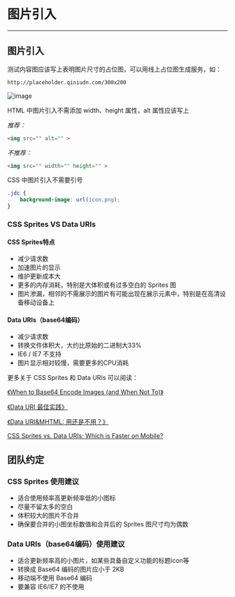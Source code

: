 # 图片引入
---

## 图片引入

测试内容图应该写上表明图片尺寸的占位图，可以用线上占位图生成服务，如：

```html
http://placeholder.qiniudn.com/300x200
```

![image](http://placeholder.qiniudn.com/300x200)



HTML 中图片引入不需添加 width、height 属性，alt 属性应该写上

*推荐：*

```html
<img src="" alt="" >
```

*不推荐：*

```html
<img src="" width="" height="" >
```

CSS 中图片引入不需要引号

```css
.jdc {
    background-image: url(icon.png);
}
```

### CSS Sprites VS Data URIs

#### CSS Sprites特点

* 减少请求数
* 加速图片的显示
* 维护更新成本大
* 更多的内存消耗，特别是大体积或有过多空白的 Sprites 图 
* 图片渗漏，相邻的不需展示的图片有可能出现在展示元素中，特别是在高清设备移动设备上

#### Data URIs（base64编码）

* 减少请求数
* 转换文件体积大，大约比原始的二进制大33%
* IE6 / IE7 不支持
* 图片显示相对较慢，需要更多的CPU消耗



更多关于 CSS Sprites 和 Data URIs 可以阅读：

[《When to Base64 Encode Images (and When Not To)》](http://davidbcalhoun.com/2011/when-to-base64-encode-images-and-when-not-to/)

[《Data URI 最佳实践》](http://madscript.com/html5/datauri-best-practice/)

[《Data URI&MHTML: 用还是不用？》](http://www.99css.com/492/)

[CSS Sprites vs. Data URIs: Which is Faster on Mobile?](http://www.mobify.com/blog/css-sprites-vs-data-uris-which-is-faster-on-mobile/)

## 团队约定

### CSS Sprites 使用建议

* 适合使用频率高更新频率低的小图标
* 尽量不留太多的空白
* 体积较大的图片不合并
* 确保要合并的小图坐标数值和合并后的 Sprites 图尺寸均为偶数


### Data URIs（base64编码）使用建议

* 适合更新频率高的小图片，如某些具备自定义功能的标题icon等
* 转换成 Base64 编码的图片应小于 2KB
* 移动端不使用 Base64 编码 
* 要兼容 IE6/IE7 的不使用
